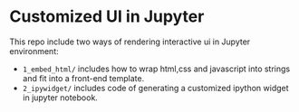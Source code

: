 # Customized UI in Jupyter

This repo include two ways of rendering interactive ui in Jupyter environment:

- `1_embed_html/` includes how to wrap html,css and javascript into strings and fit into a front-end template. 
- `2_ipywidget/` includes code of generating a customized ipython widget in jupyter notebook.

